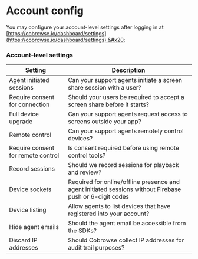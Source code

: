 # Account config

You may configure your account-level settings after logging in at [https://cobrowse.io/dashboard/settings](https://cobrowse.io/dashboard/settings).&#x20;

### Account-level settings

| Setting                            | Description                                                                                              |
| ---------------------------------- | -------------------------------------------------------------------------------------------------------- |
| Agent initiated sessions           | Can your support agents initiate a screen share session with a user?                                     |
| Require consent for connection     | Should your users be required to accept a screen share before it starts?                                 |
| Full device upgrade                | Can your support agents request access to screens outside your app?                                      |
| Remote control                     | Can your support agents remotely control devices?                                                        |
| Require consent for remote control | Is consent required before using remote control tools?                                                   |
| Record sessions                    | Should we record sessions for playback and review?                                                       |
| Device sockets                     | Required for online/offline presence and agent initiated sessions without Firebase push or 6-digit codes |
| Device listing                     | Allow agents to list devices that have registered into your account?                                     |
| Hide agent emails                  | Should the agent email be accessible from the SDKs?                                                      |
| Discard IP addresses               | Should Cobrowse collect IP addresses for audit trail purposes?                                           |

